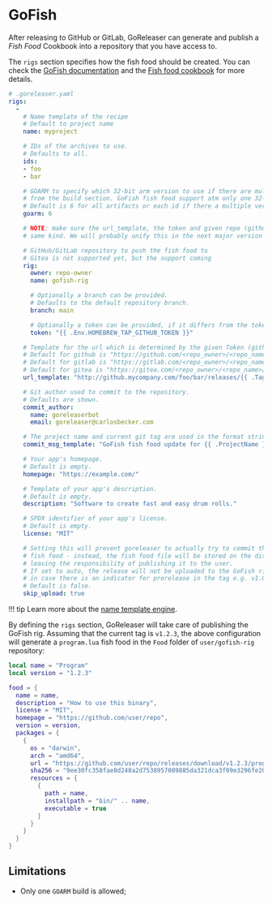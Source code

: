# GoFish

After releasing to GitHub or GitLab, GoReleaser can generate and publish
a _Fish Food_ Cookbook into a repository that you have access to.

The `rigs` section specifies how the fish food should be created.
You can check the
[GoFish documentation](https://gofi.sh/#intro)
and the
[Fish food cookbook](https://gofi.sh/#cookbook)
for more details.

```yaml
# .goreleaser.yaml
rigs:
  -
    # Name template of the recipe
    # Default to project name
    name: myproject

    # IDs of the archives to use.
    # Defaults to all.
    ids:
    - foo
    - bar

    # GOARM to specify which 32-bit arm version to use if there are multiple versions
    # from the build section. GoFish fish food support atm only one 32-bit version.
    # Default is 6 for all artifacts or each id if there a multiple versions.
    goarm: 6

    # NOTE: make sure the url_template, the token and given repo (github or gitlab) owner and name are from the
    # same kind. We will probably unify this in the next major version like it is done with scoop.

    # GitHub/GitLab repository to push the fish food to
    # Gitea is not supported yet, but the support coming
    rig:
      owner: repo-owner
      name: gofish-rig

      # Optionally a branch can be provided.
      # Defaults to the default repository branch.
      branch: main

      # Optionally a token can be provided, if it differs from the token provided to GoReleaser
      token: "{{ .Env.HOMEBREW_TAP_GITHUB_TOKEN }}"

    # Template for the url which is determined by the given Token (github or gitlab)
    # Default for github is "https://github.com/<repo_owner>/<repo_name>/releases/download/{{ .Tag }}/{{ .ArtifactName }}"
    # Default for gitlab is "https://gitlab.com/<repo_owner>/<repo_name>/-/releases/{{ .Tag }}/downloads/{{ .ArtifactName }}"
    # Default for gitea is "https://gitea.com/<repo_owner>/<repo_name>/releases/download/{{ .Tag }}/{{ .ArtifactName }}"
    url_template: "http://github.mycompany.com/foo/bar/releases/{{ .Tag }}/{{ .ArtifactName }}"

    # Git author used to commit to the repository.
    # Defaults are shown.
    commit_author:
      name: goreleaserbot
      email: goreleaser@carlosbecker.com

    # The project name and current git tag are used in the format string.
    commit_msg_template: "GoFish fish food update for {{ .ProjectName }} version {{ .Tag }}"

    # Your app's homepage.
    # Default is empty.
    homepage: "https://example.com/"

    # Template of your app's description.
    # Default is empty.
    description: "Software to create fast and easy drum rolls."

    # SPDX identifier of your app's license.
    # Default is empty.
    license: "MIT"

    # Setting this will prevent goreleaser to actually try to commit the updated
    # fish food - instead, the fish food file will be stored on the dist folder only,
    # leaving the responsibility of publishing it to the user.
    # If set to auto, the release will not be uploaded to the GoFish rig
    # in case there is an indicator for prerelease in the tag e.g. v1.0.0-rc1
    # Default is false.
    skip_upload: true
```

!!! tip
    Learn more about the [name template engine](/customization/templates/).

By defining the `rigs` section, GoReleaser will take care of publishing the
GoFish rig.
Assuming that the current tag is `v1.2.3`, the above configuration will generate a
`program.lua` fish food in the `Food` folder of `user/gofish-rig` repository:

```lua
local name = "Program"
local version = "1.2.3"

food = {
  name = name,
  description = "How to use this binary",
  license = "MIT",
  homepage = "https://github.com/user/repo",
  version = version,
  packages = {
    {
      os = "darwin",
      arch = "amd64",
      url = "https://github.com/user/repo/releases/download/v1.2.3/program_v1.2.3_macOs_64bit.zip",
      sha256 = "9ee30fc358fae8d248a2d7538957089885da321dca3f09e3296fe2058e7fff74",
      resources = {
        {
          path = name,
          installpath = "bin/" .. name,
          executable = true
        }
      }
    }
  }
}
```

## Limitations

- Only one `GOARM` build is allowed;
